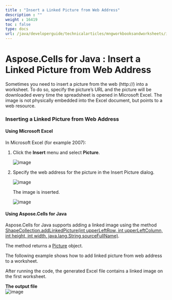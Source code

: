 ```yaml
---
title : "Insert a Linked Picture from Web Address" 
description : "" 
weight : 16419 
toc : false
type: docs
url: /java/developerguide/technicalarticles/mngworkbooksandworksheets/insert+a+linked+picture+from+web+address/
---
```


# Aspose.Cells for Java : Insert a Linked Picture from Web Address


Sometimes you need to insert a picture from the web (http://) into a worksheet. To do so, specify the picture’s URL and the picture will be downloaded every time the spreadsheet is opened in Microsoft Excel. The image is not physically embedded into the Excel document, but points to a web resource.

### Inserting a Linked Picture from Web Address

#### Using Microsoft Excel

In Microsoft Excel (for example 2007):

1.  Click the **Insert** menu and select **Picture**.  
      
    ![image](https://docs2.aspose.com/cells/java/attachments/5276648/5473005.png)
2.  Specify the web address for the picture in the Insert Picture dialog.  
      
    ![image](https://docs2.aspose.com/cells/java/attachments/5276648/5473000.png)  
      
    The image is inserted.  
      
    ![image](https://docs2.aspose.com/cells/java/attachments/5276648/5473076.png)

#### Using Aspose.Cells for Java

Aspose.Cells for Java supports adding a linked image using the method [ShapeCollection.addLinkedPicture(int upperLeftRow, int upperLeftColumn, int height, int width, java.lang.String sourceFullName)](https://apireference.aspose.com/java/cells/com.aspose.cells/shapecollection#addLinkedPicture(int,%20int,%20int,%20int,%20java.lang.String)).

The method returns a [Picture](https://apireference.aspose.com/java/cells/com.aspose.cells/Picture) object.

The following example shows how to add linked picture from web address to a worksheet.

After running the code, the generated Excel file contains a linked image on the first worksheet.

**The output file**  
![image](https://docs2.aspose.com/cells/java/attachments/5276648/5473004.png)


